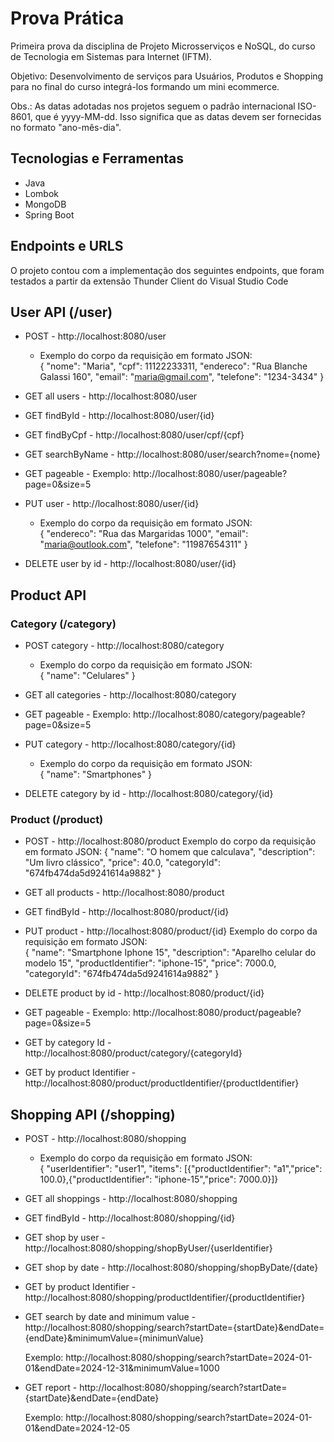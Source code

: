 # Prova Prática

Primeira prova da disciplina de Projeto Microsserviços e NoSQL, do curso de Tecnologia em Sistemas para Internet (IFTM).

Objetivo: Desenvolvimento de serviços para Usuários, Produtos e Shopping para no final do curso integrá-los formando um mini ecommerce.

Obs.: As datas adotadas nos projetos seguem o padrão internacional ISO-8601, que é yyyy-MM-dd. Isso significa que as datas devem ser fornecidas no formato "ano-mês-dia". 

## Tecnologias e Ferramentas

- Java
- Lombok
- MongoDB
- Spring Boot

## Endpoints e URLS

O projeto contou com a implementação dos seguintes endpoints, que foram testados a partir da extensão Thunder Client do Visual Studio Code

## User API (/user)

  - POST - http://localhost:8080/user
    + Exemplo do corpo da requisição em formato JSON:<br>
        {
      "nome": "Maria",
      "cpf": 11122233311,
      "endereco": "Rua Blanche Galassi 160",
      "email": "maria@gmail.com",
      "telefone": "1234-3434"
      }

  - GET all users - http://localhost:8080/user
       
  - GET findById - http://localhost:8080/user/{id}
    
  - GET findByCpf - http://localhost:8080/user/cpf/{cpf}

  - GET searchByName - http://localhost:8080/user/search?nome={nome}

  - GET pageable - Exemplo: http://localhost:8080/user/pageable?page=0&size=5
 
  - PUT user - http://localhost:8080/user/{id}
    + Exemplo do corpo da requisição em formato JSON:<br>
      {
      "endereco": "Rua das Margaridas 1000",
      "email": "maria@outlook.com",
      "telefone": "11987654311"
      }
      
  - DELETE user by id - http://localhost:8080/user/{id}
 
 ## Product API
 
  <h3>Category (/category)</h3>

  - POST category - http://localhost:8080/category
    + Exemplo do corpo da requisição em formato JSON:<br>
      {
      "name": "Celulares"
      }

  - GET all categories - http://localhost:8080/category

  - GET pageable - Exemplo: http://localhost:8080/category/pageable?page=0&size=5
 
  - PUT category - http://localhost:8080/category/{id}
    + Exemplo do corpo da requisição em formato JSON:<br>
      {
      "name": "Smartphones"
      }
      
  - DELETE category by id - http://localhost:8080/category/{id}
 
   <h3>Product (/product)</h3>

   - POST - http://localhost:8080/product
     Exemplo do corpo da requisição em formato JSON:
      {
        "name": "O homem que calculava",
        "description": "Um livro clássico",
        "price": 40.0,
        "categoryId": "674fb474da5d9241614a9882"
      }
     
  - GET all products - http://localhost:8080/product
       
  - GET findById - http://localhost:8080/product/{id}

  - PUT product - http://localhost:8080/product/{id}
     Exemplo do corpo da requisição em formato JSON:<br>
      {
        "name": "Smartphone Iphone 15",
        "description": "Aparelho celular do modelo 15",
        "productIdentifier": "iphone-15",
        "price": 7000.0,
        "categoryId": "674fb474da5d9241614a9882"
      }

  - DELETE product by id - http://localhost:8080/product/{id}

  - GET pageable - Exemplo: http://localhost:8080/product/pageable?page=0&size=5
    
  - GET by category Id - http://localhost:8080/product/category/{categoryId}

  - GET by product Identifier - http://localhost:8080/product/productIdentifier/{productIdentifier}
    
 
 ## Shopping API (/shopping)

  - POST - http://localhost:8080/shopping
    + Exemplo do corpo da requisição em formato JSON:<br>
        {
       "userIdentifier": "user1",
  "items": [{"productIdentifier": "a1","price": 100.0},{"productIdentifier": "iphone-15","price": 7000.0}]}

  - GET all shoppings - http://localhost:8080/shopping
       
  - GET findById - http://localhost:8080/shopping/{id}
    
  - GET shop by user - http://localhost:8080/shopping/shopByUser/{userIdentifier}

  - GET shop by date - http://localhost:8080/shopping/shopByDate/{date}
 
  - GET by product Identifier - http://localhost:8080/shopping/productIdentifier/{productIdentifier}
    
  - GET search by date and minimum value - http://localhost:8080/shopping/search?startDate={startDate}&endDate={endDate}&minimumValue={minimunValue}
    <p> Exemplo: http://localhost:8080/shopping/search?startDate=2024-01-01&endDate=2024-12-31&minimumValue=1000</p>

  - GET report - http://localhost:8080/shopping/search?startDate={startDate}&endDate={endDate}
     <p> Exemplo: http://localhost:8080/shopping/search?startDate=2024-01-01&endDate=2024-12-05</p>
    
